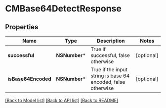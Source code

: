 # CMBase64DetectResponse

## Properties
Name | Type | Description | Notes
------------ | ------------- | ------------- | -------------
**successful** | **NSNumber*** | True if successful, false otherwise | [optional] 
**isBase64Encoded** | **NSNumber*** | True if the input string is base 64 encoded, false otherwise | [optional] 

[[Back to Model list]](../README.md#documentation-for-models) [[Back to API list]](../README.md#documentation-for-api-endpoints) [[Back to README]](../README.md)


